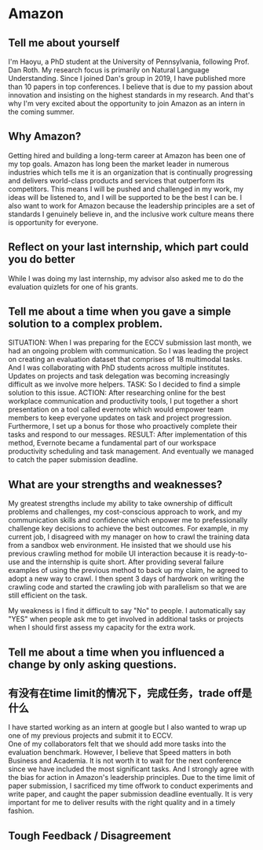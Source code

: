 # Amazon

## Tell me about yourself
I'm Haoyu, a PhD student at the University of Pennsylvania, following Prof. Dan Roth. 
My research focus is primarily on Natural Language Understanding.
Since I joined Dan's group in 2019, I have published more than 10 papers in top conferences.
I believe that is due to my passion about innovation and insisting on the highest standards in my research. 
And that's why I'm very excited about the opportunity to join Amazon as an intern in the coming summer.

## Why Amazon?
Getting hired and building a long-term career at Amazon has been one of my top goals.
Amazon has long been the market leader in numerous industries which tells me it is an organization that is continually progressing and delivers world-class products and services
that outperform its competitors.
This means I will be pushed and challenged in my work, my ideas will be listened to, and I will be supported to be the best I can be.
I also want to work for Amazon because the leadership principles are a set of standards I genuinely believe in, and the inclusive work culture means there is opportunity for everyone.

## Reflect on your last internship, which part could you do better
While I was doing my last internship, my advisor also asked me to do the evaluation quizlets for one of his grants. 

## Tell me about a time when you gave a simple solution to a complex problem.
SITUATION: When I was preparing for the ECCV submission last month, we had an ongoing problem with communication.
So I was leading the project on creating an evaluation dataset that comprises of 18 multimodal tasks. And I was collaborating with PhD students across multiple institutes.
Updates on projects and task delegation was becoming increasingly difficult as we involve more helpers.
TASK: So I decided to find a simple solution to this issue.
ACTION: After researching online for the best workplace communication and productivity tools, I put together a short presentation on a tool called evernote 
which would empower team members to keep everyone updates on task and project progression.
Furthermore, I set up a bonus for those who proactively complete their tasks and respond to our messages. 
RESULT: After implementation of this method, Evernote became a fundamental part of our workspace productivity scheduling and task management.
And eventually we managed to catch the paper submission deadline.

## What are your strengths and weaknesses?
My greatest strengths include my ability to take ownership of difficult problems and challenges, my cost-conscious approach to work, and my communication skills and confidence which enpower
me to prefessionally challenge key decisions to achieve the best outcomes.
For example, in my current job, I disagreed with my manager on how to crawl the training data from a sandbox web environment.
He insisted that we should use his previous crawling method for mobile UI interaction because it is ready-to-use and the internship is quite short.
After providing several failure examples of using the previous method to back up my claim, he agreed to adopt a new way to crawl.
I then spent 3 days of hardwork on writing the crawling code and started the crawling job with parallelism so that we are still efficient on the task.

My weakness is I find it difficult to say "No" to people. 
I automatically say "YES" when people ask me to get involved in additional tasks or projects when I should first assess my capacity for the extra work.

## Tell me about a time when you influenced a change by only asking questions.

## 有没有在time limit的情况下，完成任务，trade off是什么
I have started working as an intern at google but I also wanted to wrap up one of my previous projects and submit it to ECCV.  
One of my collaborators felt that we should add more tasks into the evaluation benchmark.
However, I believe that Speed matters in both Business and Academia. 
It is not worth it to wait for the next conference since we have included the most significant tasks. 
And I strongly agree with the bias for action in Amazon's leadership principles.
Due to the time limit of paper submission, I sacrificed my time offwork to conduct experiments and write paper, and caught the paper submission deadline eventually. 
It is very important for me to deliver results with the right quality and in a timely fashion.

## Tough Feedback / Disagreement

## 
